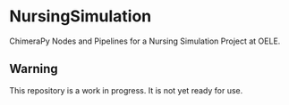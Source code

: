 # NursingSimulation
ChimeraPy Nodes and Pipelines for a Nursing Simulation Project at OELE.

## Warning
This repository is a work in progress. It is not yet ready for use.
